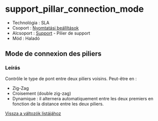 # support\_pillar\_connection\_mode

* Technológia : SLA
* Csoport : [Nyomtatási beállítások](../sla_printer/sla_parameters.md)
* Alcsoport : [Support](../../beallitasok/print_settings.md#support) - Pilier de support
* Mód : Haladó

## Mode de connexion des piliers

### Leírás

Contrôle le type de pont entre deux piliers voisins. Peut-être en :

* Zig-Zag
* Croisement \(double zig-zag\)
* Dynamique : il alternera automatiquement entre les deux premiers en fonction de la distance entre les deux piliers.

[Vissza a változók listájához](../../variable_list)

